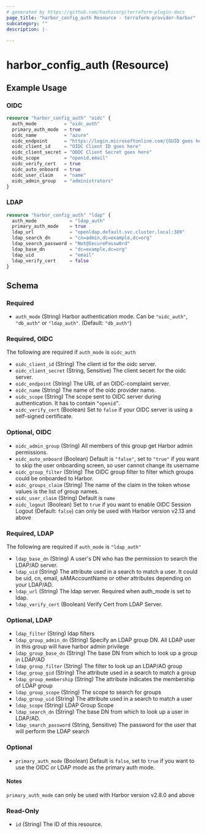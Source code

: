 ```yaml
---
# generated by https://github.com/hashicorp/terraform-plugin-docs
page_title: "harbor_config_auth Resource - terraform-provider-harbor"
subcategory: ""
description: |-
  
---
```


# harbor_config_auth (Resource)

## Example Usage

### OIDC

```terraform
resource "harbor_config_auth" "oidc" {
  auth_mode          = "oidc_auth"
  primary_auth_mode  = true
  oidc_name          = "azure"
  oidc_endpoint      = "https://login.microsoftonline.com/{GUID goes here}/v2.0"
  oidc_client_id     = "OIDC Client ID goes here"
  oidc_client_secret = "ODDC Client Secret goes here"
  oidc_scope         = "openid,email"
  oidc_verify_cert   = true
  oidc_auto_onboard  = true
  oidc_user_claim    = "name"
  oidc_admin_group   = "administrators"
}
```

### LDAP

```terraform
resource "harbor_config_auth" "ldap" {
  auth_mode            = "ldap_auth"
  primary_auth_mode    = true
  ldap_url             = "openldap.default.svc.cluster.local:389"
  ldap_search_dn       = "cn=admin,dc=example,dc=org"
  ldap_search_password = "Not@SecurePassw0rd"
  ldap_base_dn         = "dc=example,dc=org"
  ldap_uid             = "email"
  ldap_verify_cert     = false
}
```

<!-- schema generated by tfplugindocs -->

## Schema

### Required

- `auth_mode` (String) Harbor authentication mode. Can be `"oidc_auth"`, `"db_auth"` or `"ldap_auth"`. (Default: `"db_auth"`)

### Required, OIDC

The following are required if `auth_mode` is `oidc_auth`

- `oidc_client_id` (String) The client id for the oidc server.
- `oidc_client_secret` (String, Sensitive) The client secert for the oidc server.
- `oidc_endpoint` (String) The URL of an OIDC-complaint server.
- `oidc_name` (String) The name of the oidc provider name.
- `oidc_scope` (String) The scope sent to OIDC server during authentication. It has to contain `“openid”`.
- `oidc_verify_cert` (Boolean) Set to `false` if your OIDC server is using a self-signed certificate.

### Optional, OIDC

- `oidc_admin_group` (String) All members of this group get Harbor admin permissions.
- `oidc_auto_onboard` (Boolean) Default is `"false"`, set to `"true"` if you want to skip the user onboarding screen, so user cannot change its username
- `oidc_group_filter` (String) The OIDC group filter to filter which groups could be onboarded to Harbor.
- `oidc_groups_claim` (String) The name of the claim in the token whose values is the list of group names.
- `oidc_user_claim` (String) Default is `name`
- `oidc_logout` (Boolean) Set to `true` if you want to enable OIDC Session Logout (Default: `false`) can only be used with Harbor version v2.13 and above

### Required, LDAP

The following are required if `auth_mode` is `"ldap_auth"`

- `ldap_base_dn` (String) A user's DN who has the permission to search the LDAP/AD server.
- `ldap_uid` (String) The attribute used in a search to match a user. It could be uid, cn, email, sAMAccountName or other attributes depending on your LDAP/AD.
- `ldap_url` (String) The ldap server. Required when auth_mode is set to ldap.
- `ldap_verify_cert` (Boolean) Verify Cert from LDAP Server.

### Optional, LDAP

- `ldap_filter` (String) ldap filters
- `ldap_group_admin_dn` (String) Specify an LDAP group DN. All LDAP user in this group will have harbor admin privilege
- `ldap_group_base_dn` (String) The base DN from which to look up a group in LDAP/AD
- `ldap_group_filter` (String) The filter to look up an LDAP/AD group
- `ldap_group_gid` (String) The attribute used in a search to match a group
- `ldap_group_membership` (String) The attribute indicates the membership of LDAP group
- `ldap_group_scope` (String) The scope to search for groups
- `ldap_group_uid` (String) The attribute used in a search to match a user
- `ldap_scope` (String) LDAP Group Scope
- `ldap_search_dn` (String) The base DN from which to look up a user in LDAP/AD.
- `ldap_search_password` (String, Sensitive) The password for the user that will perform the LDAP search

### Optional

- `primary_auth_mode` (Boolean) Default is `false`, set to `true` if you want to use the OIDC or LDAP mode as the primary auth mode.

#### Notes
`primary_auth_mode` can only be used with Harbor version v2.8.0 and above

### Read-Only

- `id` (String) The ID of this resource.
